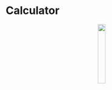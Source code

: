 # Calculator

<p align="center">
  <a href="https://play.google.com/store/apps/details?id=com.react_calc"><img src="https://cdn.rawgit.com/steverichey/google-play-badge-svg/master/img/en_get.svg" width="20%"></a>
</p>
